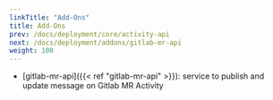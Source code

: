 ```yaml
---
linkTitle: "Add-Ons"
title: Add-Ons
prev: /docs/deployment/core/activity-api
next: /docs/deployment/addons/gitlab-mr-api
weight: 100
---
```


* [gitlab-mr-api]({{< ref "gitlab-mr-api" >}}): service to publish and update message on Gitlab MR Activity
